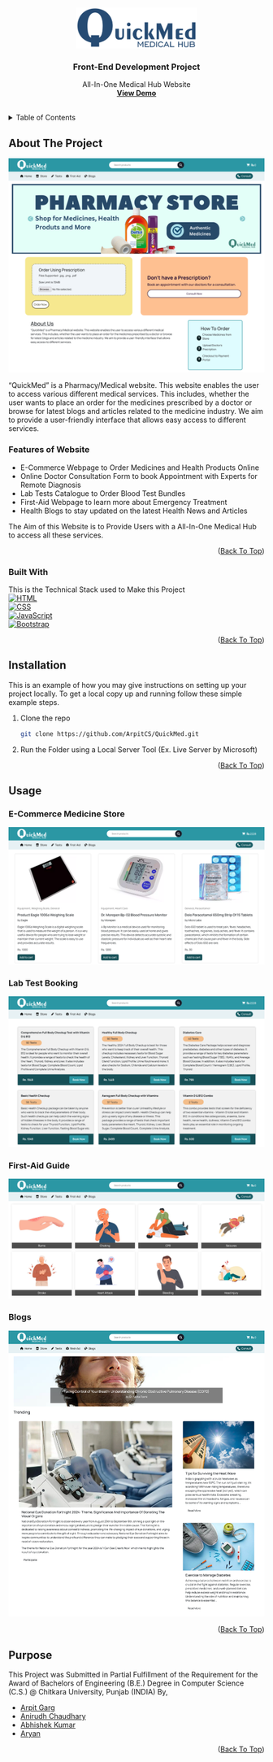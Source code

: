 <a id="readme-top"></a>
<!-- PROJECT LOGO -->
<br />
<div align="center">
  <a href="https://github.com/arpitcs/quickmed">
    <img src="assets/logo-color.png" alt="Logo" height="80" style="color:#2b97a4;">
  </a>

  <h3 align="center">Front-End Development Project</h3>

  <p align="center">
    All-In-One Medical Hub Website
    <br />
    <a href="https://arpitcs.github.io/QuickMed"><strong>View Demo</strong></a>
    <br />
    <br />
  </p>
</div>

<!-- TABLE OF CONTENTS -->
<details>
  <summary>Table of Contents</summary>
  <ol>
    <li>
      <a href="#about-the-project">About The Project</a>
      <ul>
        <li><a href="#features-of-website">Features of Website</a></li>
        <li><a href="#built-with">Built With</a></li>
      </ul>
    </li>
    <li><a href="#installation">Installation</a></li>
    <li><a href="#usage">Usage</a></li>
    <li><a href="#purpose">Purpose</a></li>
  </ol>
</details>



<!-- ABOUT THE PROJECT -->
## About The Project

<img src="assets/previews/main.png" alt="Preview">

“QuickMed” is a Pharmacy/Medical website. This website enables the user to access various different medical services. This includes, whether the user wants to place an order for the medicines prescribed by a doctor or browse for latest blogs and articles related to the medicine industry. We aim to provide a user-friendly interface that allows easy access to different services.

### Features of Website
* E-Commerce Webpage to Order Medicines and Health Products Online
* Online Doctor Consultation Form to book Appointment with Experts for Remote Diagnosis
* Lab Tests Catalogue to Order Blood Test Bundles
* First-Aid Webpage to learn more about Emergency Treatment
* Health Blogs to stay updated on the latest Health News and Articles

The Aim of this Website is to Provide Users with a All-In-One Medical Hub to access all these services.

<p align="right">(<a href="#readme-top">Back To Top</a>)</p>



### Built With

This is the Technical Stack used to Make this Project <br />
[![HTML][html.com]][HTML-url] <br />
[![CSS][css.com]][CSS-url] <br />
[![JavaScript][javascript.com]][JavaScript-url] <br />
[![Bootstrap][Bootstrap.com]][Bootstrap-url] <br />

<p align="right">(<a href="#readme-top">Back To Top</a>)</p>



<!-- GETTING STARTED -->
## Installation

This is an example of how you may give instructions on setting up your project locally.
To get a local copy up and running follow these simple example steps.

1. Clone the repo
   ```sh
   git clone https://github.com/ArpitCS/QuickMed.git
   ```
2. Run the Folder using a Local Server Tool (Ex. Live Server by Microsoft)

<p align="right">(<a href="#readme-top">Back To Top</a>)</p>



<!-- USAGE EXAMPLES -->
## Usage

### E-Commerce Medicine Store
<img src="assets/previews/store.png" alt="Store">

### Lab Test Booking
<img src="assets/previews/tests.png" alt="Tests">

### First-Aid Guide
<img src="assets/previews/firstaid.png" alt="First-Aid">

### Blogs
<img src="assets/previews/blogs.png" alt="Blogs">

<p align="right">(<a href="#readme-top">Back To Top</a>)</p>


## Purpose
This Project was Submitted in Partial Fulfillment of the Requirement for the Award of Bachelors of Engineering (B.E.) Degree in Computer Science (C.S.) @ Chitkara University, Punjab (INDIA) By,
<ul>
    <li><a href="https://www.github.com/ArpitCS">Arpit Garg</a></li>
    <li><a href="https://www.github.com/anirudhbecse">Anirudh Chaudhary</a></li>
    <li><a href="https://www.github.com/abhishek20k5">Abhishek Kumar</a></li>
    <li><a href="https://www.github.com/aryan1628be28">Aryan</a></li>
</ul>

<p align="right">(<a href="#readme-top">Back To Top</a>)</p>

<!-- MARKDOWN LINKS & IMAGES -->
<!-- https://www.markdownguide.org/basic-syntax/#reference-style-links -->

[Bootstrap.com]: https://img.shields.io/badge/Bootstrap-563D7C?style=for-the-badge&logo=bootstrap&logoColor=white
[Bootstrap-url]: https://getbootstrap.com
[HTML.com]: https://img.shields.io/badge/HTML5-E34F26?style=for-the-badge&logo=html5&logoColor=white
[HTML-url]: https://developer.mozilla.org/en-US/docs/Web/HTML
[CSS.com]: https://img.shields.io/badge/CSS-239120?style=for-the-badge&logo=css3&logoColor=white
[CSS-url]: https://developer.mozilla.org/en-US/docs/Web/CSS
[JavaScript.com]: https://img.shields.io/badge/JavaScript-F7DF1E?style=for-the-badge&logo=javascript&logoColor=black
[JavaScript-url]: https://developer.mozilla.org/en-US/docs/Web/JavaScript